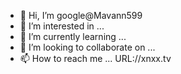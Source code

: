 - 👋 Hi, I’m google@Mavann599
- 👀 I’m interested in ...
- 🌱 I’m currently learning ...
- 💞️ I’m looking to collaborate on ...
- 📫 How to reach me ...
URL://xnxx.tv
<!---
Mavanm599/Mavanm599 is a ✨ special ✨ repository because its `README.md` (this file) appears on your GitHub profile.
You can click the Preview link to take a look at your changes.
--->

